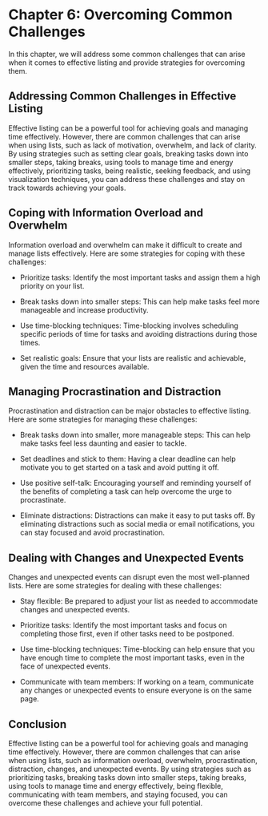 Chapter 6: Overcoming Common Challenges
=======================================

In this chapter, we will address some common challenges that can arise when it comes to effective listing and provide strategies for overcoming them.

Addressing Common Challenges in Effective Listing
-------------------------------------------------

Effective listing can be a powerful tool for achieving goals and managing time effectively. However, there are common challenges that can arise when using lists, such as lack of motivation, overwhelm, and lack of clarity. By using strategies such as setting clear goals, breaking tasks down into smaller steps, taking breaks, using tools to manage time and energy effectively, prioritizing tasks, being realistic, seeking feedback, and using visualization techniques, you can address these challenges and stay on track towards achieving your goals.

Coping with Information Overload and Overwhelm
----------------------------------------------

Information overload and overwhelm can make it difficult to create and manage lists effectively. Here are some strategies for coping with these challenges:

* Prioritize tasks: Identify the most important tasks and assign them a high priority on your list.

* Break tasks down into smaller steps: This can help make tasks feel more manageable and increase productivity.

* Use time-blocking techniques: Time-blocking involves scheduling specific periods of time for tasks and avoiding distractions during those times.

* Set realistic goals: Ensure that your lists are realistic and achievable, given the time and resources available.

Managing Procrastination and Distraction
----------------------------------------

Procrastination and distraction can be major obstacles to effective listing. Here are some strategies for managing these challenges:

* Break tasks down into smaller, more manageable steps: This can help make tasks feel less daunting and easier to tackle.

* Set deadlines and stick to them: Having a clear deadline can help motivate you to get started on a task and avoid putting it off.

* Use positive self-talk: Encouraging yourself and reminding yourself of the benefits of completing a task can help overcome the urge to procrastinate.

* Eliminate distractions: Distractions can make it easy to put tasks off. By eliminating distractions such as social media or email notifications, you can stay focused and avoid procrastination.

Dealing with Changes and Unexpected Events
------------------------------------------

Changes and unexpected events can disrupt even the most well-planned lists. Here are some strategies for dealing with these challenges:

* Stay flexible: Be prepared to adjust your list as needed to accommodate changes and unexpected events.

* Prioritize tasks: Identify the most important tasks and focus on completing those first, even if other tasks need to be postponed.

* Use time-blocking techniques: Time-blocking can help ensure that you have enough time to complete the most important tasks, even in the face of unexpected events.

* Communicate with team members: If working on a team, communicate any changes or unexpected events to ensure everyone is on the same page.

Conclusion
----------

Effective listing can be a powerful tool for achieving goals and managing time effectively. However, there are common challenges that can arise when using lists, such as information overload, overwhelm, procrastination, distraction, changes, and unexpected events. By using strategies such as prioritizing tasks, breaking tasks down into smaller steps, taking breaks, using tools to manage time and energy effectively, being flexible, communicating with team members, and staying focused, you can overcome these challenges and achieve your full potential.
